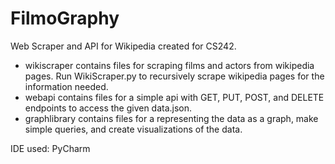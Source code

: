 # FilmoGraphy
Web Scraper and API for Wikipedia created for CS242.

* wikiscraper contains files for scraping films and actors from wikipedia pages. Run WikiScraper.py to recursively scrape wikipedia pages for the information needed.
* webapi contains files for a simple api with GET, PUT, POST, and DELETE endpoints to access the given data.json.
* graphlibrary contains files for a representing the data as a graph, make simple queries, and create visualizations of the data.

IDE used: PyCharm
